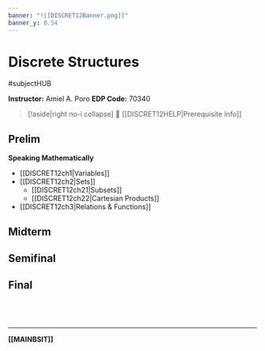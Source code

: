 ```yaml
---
banner: "![[DISCRET12Banner.png]]"
banner_y: 0.54
---
```

# Discrete Structures
#subjectHUB 

**Instructor:** Amiel A. Poro
**EDP Code:** 70340

>[!aside|right no-i collapse]
> 🔸 [[DISCRET12HELP|Prerequisite Info]]
## Prelim
**Speaking Mathematically**
- [[DISCRET12ch1|Variables]]
- [[DISCRET12ch2|Sets]]
	- [[DISCRET12ch21|Subsets]]
	- [[DISCRET12ch22|Cartesian Products]]
- [[DISCRET12ch3|Relations & Functions]]

## Midterm

## Semifinal

## Final

<br>

# 
---
**[[MAINBSIT]]**